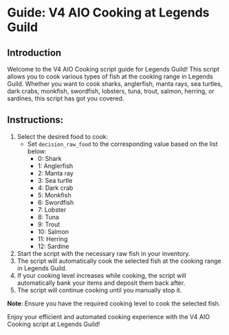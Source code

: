 # Guide: V4 AIO Cooking at Legends Guild

## Introduction
Welcome to the V4 AIO Cooking script guide for Legends Guild! This script allows you to cook various types of fish at the cooking range in Legends Guild. Whether you want to cook sharks, anglerfish, manta rays, sea turtles, dark crabs, monkfish, swordfish, lobsters, tuna, trout, salmon, herring, or sardines, this script has got you covered.

## Instructions:
1. Select the desired food to cook:
   - Set `decision_raw_food` to the corresponding value based on the list below:
     - 0: Shark
     - 1: Anglerfish
     - 2: Manta ray
     - 3: Sea turtle
     - 4: Dark crab
     - 5: Monkfish
     - 6: Swordfish
     - 7: Lobster
     - 8: Tuna
     - 9: Trout
     - 10: Salmon
     - 11: Herring
     - 12: Sardine
2. Start the script with the necessary raw fish in your inventory.
3. The script will automatically cook the selected fish at the cooking range in Legends Guild.
4. If your cooking level increases while cooking, the script will automatically bank your items and deposit them back after.
5. The script will continue cooking until you manually stop it.

**Note**: Ensure you have the required cooking level to cook the selected fish.

Enjoy your efficient and automated cooking experience with the V4 AIO Cooking script at Legends Guild!